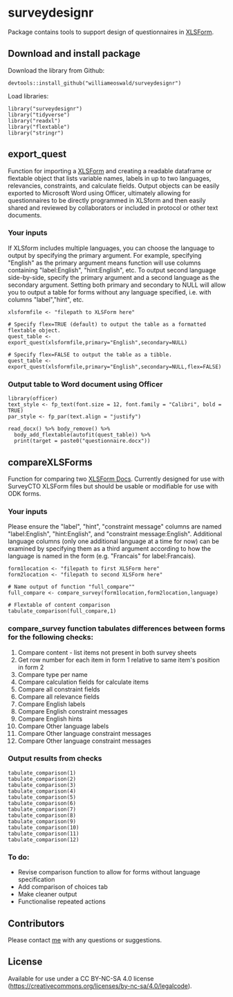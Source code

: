 # surveydesignr

Package contains tools to support design of questionnaires in [XLSForm](https://xlsform.org/en/).

## Download and install package
Download the library from Github:
```{r}
devtools::install_github("williameoswald/surveydesignr")
```

Load libraries:
```{r}
library("surveydesignr")
library("tidyverse")
library("readxl")
library("flextable")
library("stringr")
```

## export_quest

Function for importing a [XLSForm](https://xlsform.org/en/) and creating a
readable dataframe or flextable object that lists variable names, labels in up
to two languages, relevancies, constraints, and calculate fields. Output objects
can be easily exported to Microsoft Word using Officer, ultimately allowing for questionnaires to be directly programmed in XLSform and then easily shared and reviewed by collaborators or included in protocol or other text documents.

### Your inputs

If XLSform includes multiple languages, you can choose the language to output
by specifying the primary argument. For example, specifying "English" as the 
primary argument means function will use columns containing "label:English",
"hint:English", etc. To output second language side-by-side, specify the primary
argument and a second language as the secondary argument. Setting both primary 
and secondary to NULL will allow you to output a table for forms without any 
language specified, i.e. with columns "label","hint", etc.


```{r}
xlsformfile <- "filepath to XLSForm here"

# Specify flex=TRUE (default) to output the table as a formatted flextable object.
quest_table <- export_quest(xlsformfile,primary="English",secondary=NULL)

# Specify flex=FALSE to output the table as a tibble.
quest_table <- export_quest(xlsformfile,primary="English",secondary=NULL,flex=FALSE)
```

### Output table to Word document using Officer
```{r}
library(officer)
text_style <- fp_text(font.size = 12, font.family = "Calibri", bold = TRUE)
par_style <- fp_par(text.align = "justify")

read_docx() %>% body_remove() %>% 
  body_add_flextable(autofit(quest_table)) %>%
  print(target = paste0("questionnaire.docx"))

```

## compareXLSForms

Function for comparing two [XLSForm Docs](https://xlsform.org/en/). Currently designed for use with SurveyCTO XLSForm files but should be usable or modifiable for use with ODK forms. 

### Your inputs

Please ensure the "label", "hint", "constraint message" columns are named "label:English", "hint:English", and "constraint message:English". Additional language columns (only one additional language at a time for now) can be examined by specifying them as a third argument according to how the language is named in the form (e.g. "Francais" for label:Francais).

```{r}
form1location <- "filepath to first XLSForm here"
form2location <- "filepath to second XLSForm here"

# Name output of function "full_compare""
full_compare <- compare_survey(form1location,form2location,language)

# Flextable of content comparison
tabulate_comparison(full_compare,1)
```

### compare_survey function tabulates differences between forms for the following checks:
1. Compare content - list items not present in both survey sheets
2. Get row number for each item in form 1 relative to same item's position in form 2
3. Compare type per name
4. Compare calculation fields for calculate items
5. Compare all constraint fields
6. Compare all relevance fields
7. Compare English labels
8. Compare English constraint messages
9. Compare English hints
10. Compare Other language labels
11. Compare Other language constraint messages
12. Compare Other language constraint messages

### Output results from checks
```{r}
tabulate_comparison(1)
tabulate_comparison(2)
tabulate_comparison(3)
tabulate_comparison(4)
tabulate_comparison(5)
tabulate_comparison(6)
tabulate_comparison(7)
tabulate_comparison(8)
tabulate_comparison(9)
tabulate_comparison(10)
tabulate_comparison(11)
tabulate_comparison(12)
```

### To do:
 - Revise comparison function to allow for forms without language specification
 - Add comparison of choices tab
 - Make cleaner output
 - Functionalise repeated actions 

## Contributors

Please contact [me](https://www.linkedin.com/in/william-oswald-17726919/) with any questions or suggestions.

## License

Available for use under a CC BY-NC-SA 4.0 license (https://creativecommons.org/licenses/by-nc-sa/4.0/legalcode).
